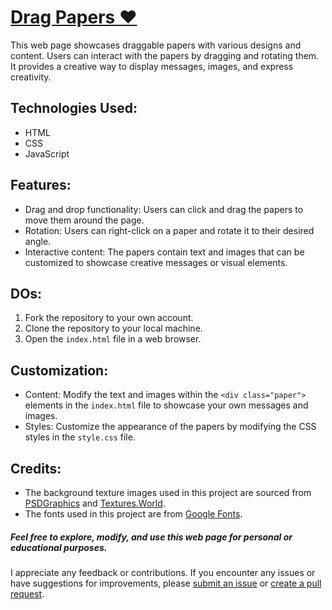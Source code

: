 # [Drag Papers ❤️](https://apoorvmaurya.github.io/paper_drag/)

This web page showcases draggable papers with various designs and content. Users can interact with the papers by dragging and rotating them. It provides a creative way to display messages, images, and express creativity.


## Technologies Used:
- HTML
- CSS
- JavaScript

## Features:
- Drag and drop functionality: Users can click and drag the papers to move them around the page.
- Rotation: Users can right-click on a paper and rotate it to their desired angle.
- Interactive content: The papers contain text and images that can be customized to showcase creative messages or visual elements.

## DOs:
1. Fork the repository to your own account.
2. Clone the repository to your local machine.
3. Open the `index.html` file in a web browser.

## Customization:
- Content: Modify the text and images within the `<div class="paper">` elements in the `index.html` file to showcase your own messages and images.
- Styles: Customize the appearance of the papers by modifying the CSS styles in the `style.css` file.

## Credits:
- The background texture images used in this project are sourced from [PSDGraphics](https://www.psdgraphics.com) and [Textures.World](https://textures.world).
- The fonts used in this project are from [Google Fonts](https://fonts.google.com).


##### *Feel free to explore, modify, and use this web page for personal or educational purposes.*

I appreciate any feedback or contributions. If you encounter any issues or have suggestions for improvements, please [submit an issue](https://github.com/apoorvmaurya/drag_papers/issues) or [create a pull request](https://github.com/apoorvmaurya/drag_papers/pulls).

